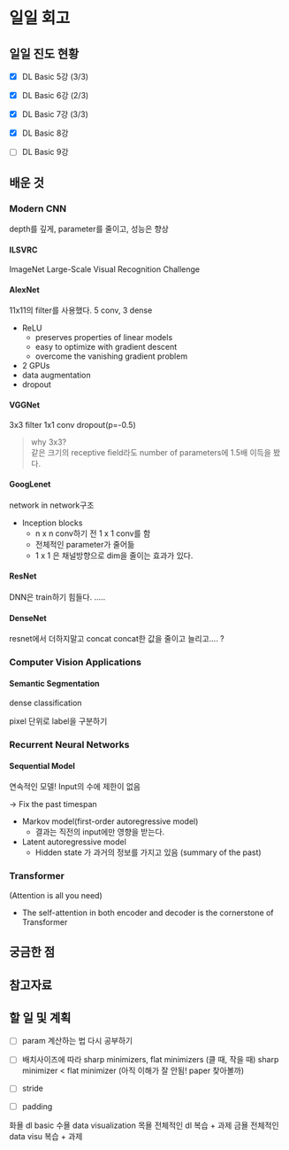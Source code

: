 # 일일 회고

## 일일 진도 현황

- [x] DL Basic 5강 (3/3)
- [x] DL Basic 6강 (2/3)
- [x] DL Basic 7강 (3/3)
- [x] DL Basic 8강
- [ ] DL Basic 9강


## 배운 것

### Modern CNN
depth를 깊게, parameter를 줄이고, 성능은 향상

#### ILSVRC
ImageNet Large-Scale Visual Recognition Challenge

#### AlexNet
11x11의 filter를 사용했다.
5 conv, 3 dense

- ReLU
  - preserves properties of linear models
  - easy to optimize with gradient descent
  - overcome the vanishing gradient problem
- 2 GPUs
- data augmentation
- dropout

#### VGGNet
3x3 filter
1x1 conv
dropout(p=-0.5)

> why 3x3?</br>
같은 크기의 receptive field라도 number of parameters에 1.5배 이득을 봤다.

#### GoogLenet
network in network구조

- Inception blocks
  - n x n conv하기 전 1 x 1 conv를 함
  - 전체적인 parameter가 줄어듦
  - 1 x 1 은 채널방향으로 dim을 줄이는 효과가 있다.

#### ResNet
DNN은 train하기 힘들다.
.....


#### DenseNet
resnet에서 더하지말고 concat
concat한 값을 줄이고 늘리고....
?

### Computer Vision Applications

#### Semantic Segmentation
dense classification

pixel 단위로 label을 구분하기

### Recurrent Neural Networks

#### Sequential Model
연속적인 모델!
Input의 수에 제한이 없음

-> Fix the past timespan
- Markov model(first-order autoregressive model)
  - 결과는 직전의 input에만 영향을 받는다.
- Latent autoregressive model
  - Hidden state 가 과거의 정보를 가지고 있음 (summary of the past)

### Transformer
(Attention is all you need)

- The self-attention in both encoder and decoder is the cornerstone of Transformer


## 궁금한 점

## 참고자료

## 할 일 및 계획

- [ ] param 계산하는 법 다시 공부하기
- [ ] 배치사이즈에 따라 sharp minimizers, flat minimizers (클 때, 작을 때)
sharp minimizer < flat minimizer
(아직 이해가 잘 안됨! paper 찾아볼까)
- [ ] stride
- [ ] padding


화욜 dl basic
수욜 data visualization
목욜 전체적인 dl 복습 + 과제
금욜 전체적인 data visu 복습 + 과제
